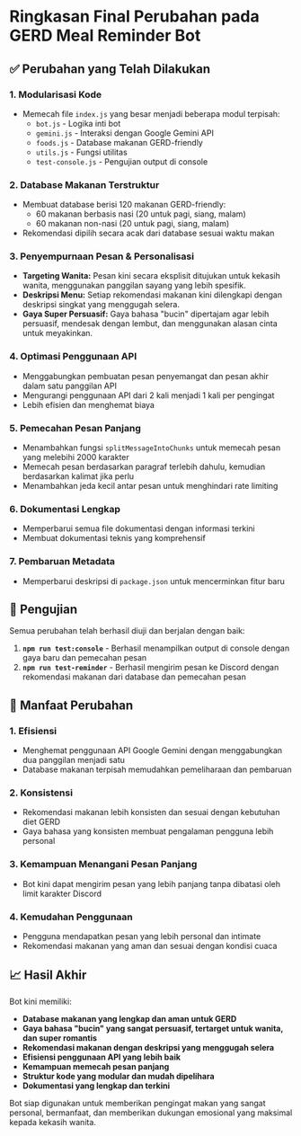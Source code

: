 # Ringkasan Final Perubahan pada GERD Meal Reminder Bot

## ✅ Perubahan yang Telah Dilakukan

### 1. **Modularisasi Kode**
- Memecah file `index.js` yang besar menjadi beberapa modul terpisah:
  - `bot.js` - Logika inti bot
  - `gemini.js` - Interaksi dengan Google Gemini API
  - `foods.js` - Database makanan GERD-friendly
  - `utils.js` - Fungsi utilitas
  - `test-console.js` - Pengujian output di console

### 2. **Database Makanan Terstruktur**
- Membuat database berisi 120 makanan GERD-friendly:
  - 60 makanan berbasis nasi (20 untuk pagi, siang, malam)
  - 60 makanan non-nasi (20 untuk pagi, siang, malam)
- Rekomendasi dipilih secara acak dari database sesuai waktu makan

### 3. **Penyempurnaan Pesan & Personalisasi**
- **Targeting Wanita:** Pesan kini secara eksplisit ditujukan untuk kekasih wanita, menggunakan panggilan sayang yang lebih spesifik.
- **Deskripsi Menu:** Setiap rekomendasi makanan kini dilengkapi dengan deskripsi singkat yang menggugah selera.
- **Gaya Super Persuasif:** Gaya bahasa "bucin" dipertajam agar lebih persuasif, mendesak dengan lembut, dan menggunakan alasan cinta untuk meyakinkan.

### 4. **Optimasi Penggunaan API**
- Menggabungkan pembuatan pesan penyemangat dan pesan akhir dalam satu panggilan API
- Mengurangi penggunaan API dari 2 kali menjadi 1 kali per pengingat
- Lebih efisien dan menghemat biaya

### 5. **Pemecahan Pesan Panjang**
- Menambahkan fungsi `splitMessageIntoChunks` untuk memecah pesan yang melebihi 2000 karakter
- Memecah pesan berdasarkan paragraf terlebih dahulu, kemudian berdasarkan kalimat jika perlu
- Menambahkan jeda kecil antar pesan untuk menghindari rate limiting

### 6. **Dokumentasi Lengkap**
- Memperbarui semua file dokumentasi dengan informasi terkini
- Membuat dokumentasi teknis yang komprehensif

### 7. **Pembaruan Metadata**
- Memperbarui deskripsi di `package.json` untuk mencerminkan fitur baru

## 🧪 Pengujian

Semua perubahan telah berhasil diuji dan berjalan dengan baik:

1. **`npm run test:console`** - Berhasil menampilkan output di console dengan gaya baru dan pemecahan pesan
2. **`npm run test-reminder`** - Berhasil mengirim pesan ke Discord dengan rekomendasi makanan dari database dan pemecahan pesan

## 🎯 Manfaat Perubahan

### 1. **Efisiensi**
- Menghemat penggunaan API Google Gemini dengan menggabungkan dua panggilan menjadi satu
- Database makanan terpisah memudahkan pemeliharaan dan pembaruan

### 2. **Konsistensi**
- Rekomendasi makanan lebih konsisten dan sesuai dengan kebutuhan diet GERD
- Gaya bahasa yang konsisten membuat pengalaman pengguna lebih personal

### 3. **Kemampuan Menangani Pesan Panjang**
- Bot kini dapat mengirim pesan yang lebih panjang tanpa dibatasi oleh limit karakter Discord

### 4. **Kemudahan Penggunaan**
- Pengguna mendapatkan pesan yang lebih personal dan intimate
- Rekomendasi makanan yang aman dan sesuai dengan kondisi cuaca

## 📈 Hasil Akhir

Bot kini memiliki:
- **Database makanan yang lengkap dan aman untuk GERD**
- **Gaya bahasa "bucin" yang sangat persuasif, tertarget untuk wanita, dan super romantis**
- **Rekomendasi makanan dengan deskripsi yang menggugah selera**
- **Efisiensi penggunaan API yang lebih baik**
- **Kemampuan memecah pesan panjang**
- **Struktur kode yang modular dan mudah dipelihara**
- **Dokumentasi yang lengkap dan terkini**

Bot siap digunakan untuk memberikan pengingat makan yang sangat personal, bermanfaat, dan memberikan dukungan emosional yang maksimal kepada kekasih wanita.